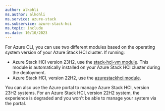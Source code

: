 ```yaml
---
author: alkohli
ms.author: alkohli
ms.service: azure-stack
ms.subservice: azure-stack-hci
ms.topic: include
ms.date: 10/10/2023
---
```



For Azure CLI, you can use two different modules based on the operating system version of your Azure Stack HCI cluster. If running:

 - Azure Stack HCI version 23H2, use the [stack-hci-vm module](../index.yml). This module is automatically installed on your Azure Stack HCI cluster during the deployment.
 - Azure Stack HCI, version 22H2, use the [azurestackhci module](/cli/azure/azurestackhci?view=azure-cli-latest&preserve-view=true).

You can also use the Azure portal to manage Azure Stack HCI, version 23H2 systems. For an Azure Stack HCI, version 22H2 system, the experience is degraded and you won't be able to manage your system via the portal.
